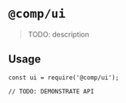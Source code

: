 # `@comp/ui`

> TODO: description

## Usage

```
const ui = require('@comp/ui');

// TODO: DEMONSTRATE API
```

